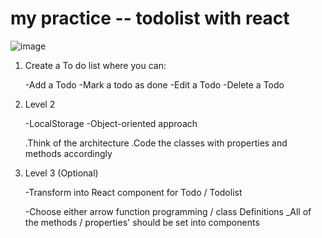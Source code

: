 # my practice -- todolist with react

![image](https://user-images.githubusercontent.com/111738354/195422679-e89630c4-f2ef-4ff3-9c8c-c4efa5db022e.png)

1) Create a To do list where you can:

   -Add a Todo 
   -Mark a todo as done 
   -Edit a Todo 
   -Delete a Todo

2) Level 2

   -LocalStorage 
   -Object-oriented approach
    
    .Think of the architecture 
    .Code the classes with properties and methods accordingly

3) Level 3 (Optional)

   -Transform into React component for Todo / Todolist

   -Choose either arrow function programming / class Definitions _All of the methods / properties' should be set into components

